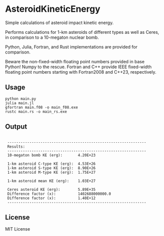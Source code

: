 # AsteroidKineticEnergy

Simple calculations of asteroid impact kinetic energy.

Performs calculations for 1-km asteroids of different types as well as Ceres, in comparison to a 10-megaton nuclear bomb.

Python, Julia, Fortran, and Rust implementations are provided for comparison.

Beware the non-fixed-width floating point numbers provided in base Python! Numpy to the rescue. Fortran and C++ provide IEEE fixed-width floating point numbers starting with Fortran2008 and C++23, respectively.

## Usage

```shell
python main.py
julia main.jl
gfortran main.f08 -o main_f08.exe
rustc main.rs -o main_rs.exe
```

## Output

```shell

 ---------------------------------------------------------------
 Results:
 ---------------------------------------------------------------
 10-megaton bomb KE (erg):       4.20E+23

 1-km asteroid C-type KE (erg):  4.53E+26
 1-km asteroid S-type KE (erg):  8.90E+26
 1-km asteroid M-type KE (erg):  1.75E+27

 1-km asteroid mean KE (erg):    1.03E+27

 Ceres asteroid KE (erg):        5.89E+35
 Difference factor (x):          1402688000000.0
 Difference factor (x):          1.40E+12
 ---------------------------------------------------------------

```

## License

MIT License
